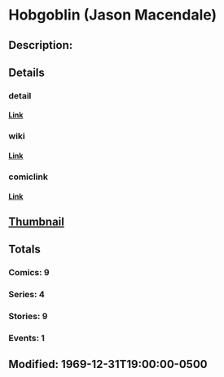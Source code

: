 # Hobgoblin (Jason Macendale)
## Description: 
## Details
### detail
#### [Link](http://marvel.com/characters/965/hobgoblin?utm_campaign=apiRef&utm_source=225578a89fc76f3d20fbffda5d17a88d)
### wiki
#### [Link](http://marvel.com/universe/Hobgoblin_%28Jason_Macendale%29?utm_campaign=apiRef&utm_source=225578a89fc76f3d20fbffda5d17a88d)
### comiclink
#### [Link](http://marvel.com/comics/characters/1010930/hobgoblin_jason_macendale?utm_campaign=apiRef&utm_source=225578a89fc76f3d20fbffda5d17a88d)
## [Thumbnail](http://i.annihil.us/u/prod/marvel/i/mg/b/40/image_not_available.jpg)
## Totals
### Comics: 9
### Series: 4
### Stories: 9
### Events: 1
## Modified: 1969-12-31T19:00:00-0500